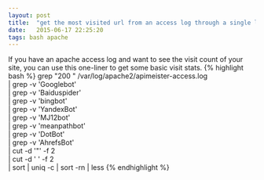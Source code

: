 ```yaml
---
layout: post
title:  "get the most visited url from an access log through a single line of bash"
date:   2015-06-17 22:25:20
tags: bash apache
---
```

If you have an apache access log and want to see the visit count of your site, you can use this one-liner to get some basic visit stats.
{% highlight bash %}
grep "200 " /var/log/apache2/apimeister-access.log \
  | grep -v 'Googlebot' \
  | grep -v 'Baiduspider' \
  | grep -v 'bingbot' \
  | grep -v 'YandexBot' \
  | grep -v 'MJ12bot' \
  | grep -v 'meanpathbot' \
  | grep -v 'DotBot' \
  | grep -v 'AhrefsBot' \
  | cut -d '"' -f 2 \
  | cut -d ' ' -f 2 \
  | sort | uniq -c | sort -rn | less
{% endhighlight %}
